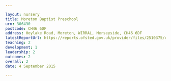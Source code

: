 ```yaml
---

layout: nursery
title: Moreton Baptist Preschool
urn: 306430
postcode: CH46 6DF
address: Hoylake Road, Moreton, WIRRAL, Merseyside, CH46 6DF
latestReportUrl: https://reports.ofsted.gov.uk/provider/files/2510375/urn/306430.pdf
teaching: 2
development: 1
leadership: 2
outcomes: 2
overall: 2
date: 4 September 2015

---
```

